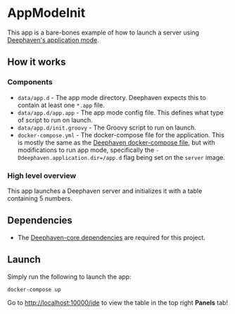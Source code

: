 # AppModeInit

This app is a bare-bones example of how to launch a server using [Deephaven's application mode](https://deephaven.io/core/docs/how-to-guides/app-mode/).

## How it works

### Components

* `data/app.d` - The app mode directory. Deephaven expects this to contain at least one `*.app` file.
* `data/app.d/app.app` - The app mode config file. This defines what type of script to run on launch.
* `data/app.d/init.groovy` - The Groovy script to run on launch.
* `docker-compose.yml` - The docker-compose file for the application. This is mostly the same as the [Deephaven docker-compose file](https://raw.githubusercontent.com/deephaven/deephaven-core/main/containers/groovy-examples/docker-compose.yml), but with modifications to run app mode, specifically the `-Ddeephaven.application.dir=/app.d` flag being set on the `server` image.

### High level overview

This app launches a Deephaven server and initializes it with a table containing 5 numbers.

## Dependencies

* The [Deephaven-core dependencies](https://github.com/deephaven/deephaven-core#required-dependencies) are required for this project.

## Launch

Simply run the following to launch the app:

```
docker-compose up
```

Go to [http://localhost:10000/ide](http://localhost:10000/ide) to view the table in the top right **Panels** tab!
